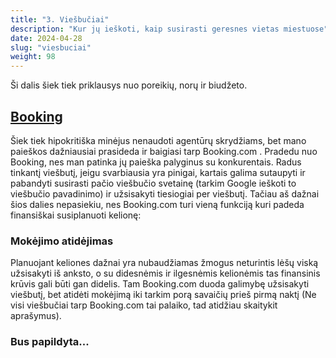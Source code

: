 ```yaml
---
title: "3. Viešbučiai"
description: "Kur jų ieškoti, kaip susirasti geresnes vietas miestuose"
date: 2024-04-28
slug: "viesbuciai"
weight: 98
---
```


Ši dalis šiek tiek priklausys nuo poreikių, norų ir biudžeto.

## [Booking](https://www.booking.com/)

Šiek tiek hipokritiška minėjus nenaudoti agentūrų skrydžiams, bet mano paieškos dažniausiai prasideda ir baigiasi tarp Booking.com .
Pradedu nuo Booking, nes man patinka jų paieška palyginus su konkurentais. Radus tinkantį viešbutį, jeigu svarbiausia yra pinigai, kartais galima sutaupyti ir pabandyti susirasti pačio viešbučio svetainę (tarkim Google ieškoti to viešbučio pavadinimo) ir užsisakyti tiesiogiai per viešbutį. Tačiau aš dažnai šios dalies nepasiekiu, nes Booking.com turi vieną funkciją kuri padeda finansiškai susiplanuoti kelionę:

### Mokėjimo atidėjimas

Planuojant keliones dažnai yra nubaudžiamas žmogus neturintis lėšų viską užsisakyti iš anksto, o su didesnėmis ir ilgesnėmis kelionėmis tas finansinis krūvis gali būti gan didelis. Tam Booking.com duoda galimybę užsisakyti viešbutį, bet atidėti mokėjimą iki tarkim porą savaičių prieš pirmą naktį (Ne visi viešbučiai tarp Booking.com tai palaiko, tad atidžiau skaitykit aprašymus).

<h3>Bus papildyta...</h3>
